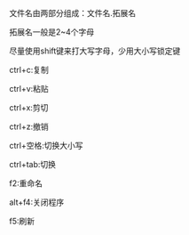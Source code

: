 文件名由两部分组成：文件名.拓展名

拓展名一般是2~4个字母

尽量使用shift键来打大写字母，少用大小写锁定键

ctrl+c:复制

ctrl+v:粘贴

ctrl+x:剪切

ctrl+z:撤销

ctrl+空格:切换大小写

ctrl+tab:切换

f2:重命名

alt+f4:关闭程序

f5:刷新


